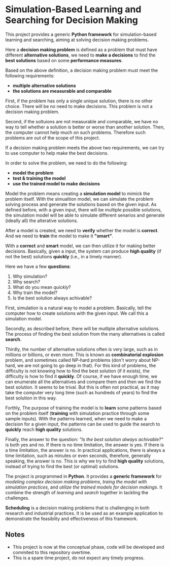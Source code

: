 # Simulation-Based Learning and Searching for Decision Making

This project provides a generic **Python framework** for simulation-based learning and searching, aiming at solving decision making problems.

Here a **decision making problem** is defined as a problem that must have different **alternative solutions**, we need to **make a decisions** to find the **best solutions** based on some **performance measures**.

Based on the above definition, a decision making problem must meet the following requirements:

  - **multiple alternative solutions**
  - **the solutions are measurable and comparable**

First, if the problem has only a single unique solution, there is no other choice. There will be no need to make decisions. This problem is not a decision making problem.

Second, if the soltuions are not measurable and comparable, we have no way to tell whether a solution is better or worse than another solution. Then, the computer cannot help much on such problems. Therefore such problems are out of the scope of this project. 

If a decision making problem meets the above two requirements, we can try to use computer to help make the best decisions. 

In order to solve the problem, we need to do the following:

  - **model the problem**
  - **test & training the model**
  - **use the trained model to make decisions**
  
Model the problem means creating a **simulation model** to mimick the problem itself. With the simualtion model, we can simulate the problem solving process and generate the solutions based on the given input. As defined before, with a given input, there will be multiple possible solutions, the simulation model will be able to simulate different senarios and generate (ideally all) the alterative solutions. 

After a model is created, we need to **verify** whether the model is **correct**. And we need to **train** the model to make it **"smart"**.

With a **correct** and **smart** model, we can then utilize it for making better decisions. Basically, given a input, the system can produce **high quality** (if not the best) solutions **quickly** (i.e., in a timely manner).

Here we have a few **questions**:
  1. Why simulation?
  2. Why search? 
  3. What do you mean *quickly*?
  4. Why train the model?
  5. Is the best solution always achivable?
  
First, simulation is a natural way to model a problem. Basically, tell the computer how to create solutions with the given input. We call this a simulation model.

Secondly, as described before, there will be mutliple alternative solutions. The process of finding the best solution from the many alternatives is called **search**. 

Thirdly, the number of alternative solutions often is very large, such as in millions or billions, or even more. This is known as **combinatorial explosion** problem, and sometimes called NP-hard problems (don't worry about NP-hard, we are not going to go deep in that). For this kind of problems, the difficulty is not knowing how to find the best solution (if it exists), the difficulty is how to find it **quickly**. Of course, if we have enough time, we can enumerate all the alternatives and compare them and then we find the best solution. It seems to be trival. But this is often not practical, as it may take the computer very long time (such as hundreds of years) to find the best solution in this way.  

Forthly, The purpose of training the model is to **learn** some patterns based on the problem itself (**training** with simulation practice through some sample inputs). With the patterns learned, when we need to make a decision for a given input, the patterns can be used to guide the search to **quickly** reach **high quality** solutions.

Finally, the answer to the question: *"Is the best solution always achivable?"* is both yes and no. If there is no time limitation, the answer is yes. If there is a time limitation, the answer is no. In practical applications, there is always a time limitation, such as minutes or even seconds, therefore, generally speaking, the answer is no. This is why we try to find **high quality** solutions, instead of trying to find the best (or optimal) solutions.

The project is programmed in **Python**. It provides a **generic framework** for *modeling complex decision making problems*, *traing the model with simulation practices*, and *utilize the trained models for decision makings*. It combine the strength of *learning* and *search* together in tackling the challenges.

**Scheduling** is a decision making problems that is challenging in both research and industrial practices. It is be used as an example application to demonstrate the feasiblity and effectiveness of this framework.

## Notes
 - This project is now at the conceptual phase, code will be developed and commited to this repository overtime.
 - This is a spare time project, do not expect any timely progress.
   
